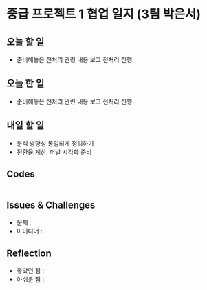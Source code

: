 # 중급 프로젝트 1 협업 일지 (3팀 박은서)

## 오늘 할 일
* 준비해놓은 전처리 관련 내용 보고 전처리 진행
## 오늘 한 일
* 준비해놓은 전처리 관련 내용 보고 전처리 진행
## 내일 할 일
* 분석 방향성 통일되게 정리하기
* 전환율 계산, 퍼널 시각화 준비
## Codes
```ruby

```
## Issues & Challenges
* 문제 : 
* 아이디어 : 
## Reflection
* 좋았던 점 : 
* 아쉬운 점 : 
